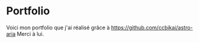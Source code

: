 # Portfolio

Voici mon portfolio que j'ai réalisé grâce à https://github.com/ccbikai/astro-aria 
Merci à lui.

